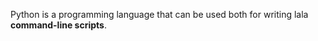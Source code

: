   
Python is a programming language that can be used both for writing lala **command-line scripts**.
